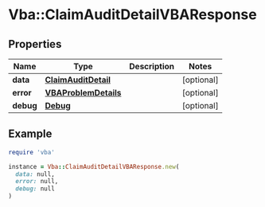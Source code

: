 # Vba::ClaimAuditDetailVBAResponse

## Properties

| Name | Type | Description | Notes |
| ---- | ---- | ----------- | ----- |
| **data** | [**ClaimAuditDetail**](ClaimAuditDetail.md) |  | [optional] |
| **error** | [**VBAProblemDetails**](VBAProblemDetails.md) |  | [optional] |
| **debug** | [**Debug**](Debug.md) |  | [optional] |

## Example

```ruby
require 'vba'

instance = Vba::ClaimAuditDetailVBAResponse.new(
  data: null,
  error: null,
  debug: null
)
```

